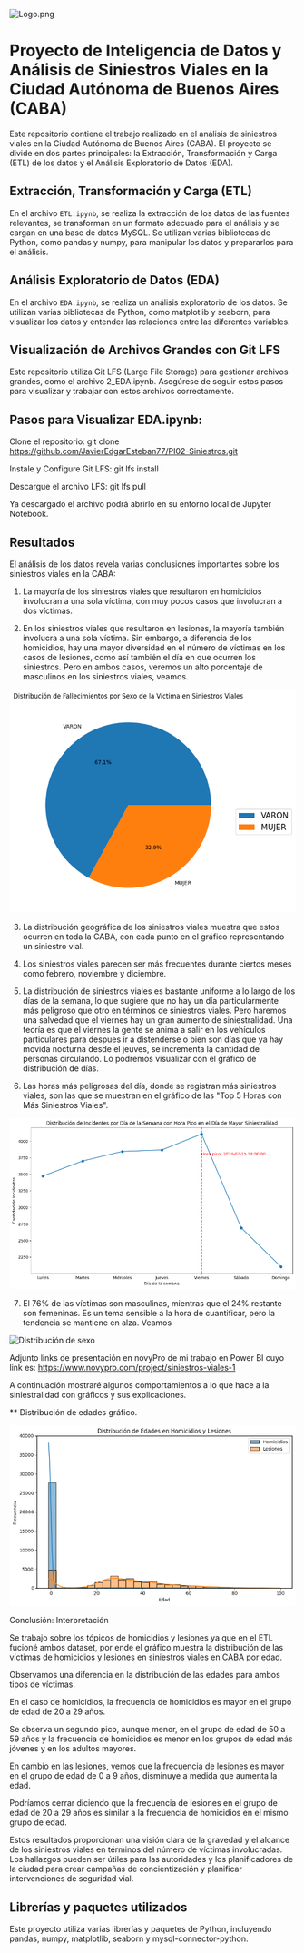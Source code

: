 ![Logo.png](https://github.com/JavierEdgarEsteban77/PI02-Siniestros/blob/b3001ec2f90c74445aa6bf44b887c01493b46aab/Archivos%20ETL%20EDA%20KPIs/Im%C3%A1genes/Logo%20Siniestros%20Rezise.png)


# Proyecto de Inteligencia de Datos y Análisis de Siniestros Viales en la Ciudad Autónoma de Buenos Aires (CABA)

Este repositorio contiene el trabajo realizado en el análisis de siniestros viales en la Ciudad Autónoma de Buenos Aires (CABA). El proyecto se divide en dos partes principales: la Extracción, Transformación y Carga (ETL) de los datos y el Análisis Exploratorio de Datos (EDA).

## Extracción, Transformación y Carga (ETL)

En el archivo `ETL.ipynb`, se realiza la extracción de los datos de las fuentes relevantes, se transforman en un formato adecuado para el análisis y se cargan en una base de datos MySQL. Se utilizan varias bibliotecas de Python, como pandas y numpy, para manipular los datos y prepararlos para el análisis.

## Análisis Exploratorio de Datos (EDA)

En el archivo `EDA.ipynb`, se realiza un análisis exploratorio de los datos. Se utilizan varias bibliotecas de Python, como matplotlib y seaborn, para visualizar los datos y entender las relaciones entre las diferentes variables.

## Visualización de Archivos Grandes con Git LFS

Este repositorio utiliza Git LFS (Large File Storage) para gestionar archivos grandes, como el archivo 2_EDA.ipynb. Asegúrese de seguir estos pasos para visualizar y trabajar con estos archivos correctamente.

## Pasos para Visualizar EDA.ipynb:

Clone el repositorio: git clone https://github.com/JavierEdgarEsteban77/PI02-Siniestros.git

Instale y Configure Git LFS: git lfs install

Descargue el archivo LFS: git lfs pull

Ya descargado el archivo podrá abrirlo en su entorno local de Jupyter Notebook.

## Resultados

El análisis de los datos revela varias conclusiones importantes sobre los siniestros viales en la CABA:

1. La mayoría de los siniestros viales que resultaron en homicidios involucran a una sola víctima, con muy pocos casos que involucran a dos víctimas.

2. En los siniestros viales que resultaron en lesiones, la mayoría también involucra a una sola víctima. Sin embargo, a diferencia de los homicidios, hay una mayor diversidad en el número de víctimas en los casos de lesiones, como así también el día en que ocurren los siniestros. Pero en ambos casos, veremos un alto porcentaje de masculinos en los siniestros viales, veamos.

![Distribución de fallecimientos](https://github.com/JavierEdgarEsteban77/PI02-Siniestros/blob/3cfa5fbf348637e0bb79617b7d46d46c49e22a1d/Archivos%20ETL%20EDA%20KPIs/Im%C3%A1genes/Distribuci%C3%B3n%20de%20fallecimientos.png)

3. La distribución geográfica de los siniestros viales muestra que estos ocurren en toda la CABA, con cada punto en el gráfico representando un siniestro vial.

4. Los siniestros viales parecen ser más frecuentes durante ciertos meses como febrero, noviembre y diciembre.

5. La distribución de siniestros viales es bastante uniforme a lo largo de los días de la semana, lo que sugiere que no hay un día particularmente más peligroso que otro en términos de siniestros viales. Pero haremos una salvedad que el viernes hay un gran aumento de siniestralidad. Una teoría es que el viernes la gente se anima a salir en los vehículos particulares para despues ir a distenderse o bien son días que ya hay movida nocturna desde el jeuves, se incrementa la cantidad de personas circulando. Lo podremos visualizar con el gráfico de distribución de días.

6. Las horas más peligrosas del día, donde se registran más siniestros viales, son las que se muestran en el gráfico de las "Top 5 Horas con Más Siniestros Viales".

![Distribución de días](https://github.com/JavierEdgarEsteban77/PI02-Siniestros/blob/3bd5d1a90d9a597339bc993d94fd302c139d848f/Archivos%20ETL%20EDA%20KPIs/Im%C3%A1genes/Distribuci%C3%B3n%20de%20d%C3%ADas.png)


7. El 76% de las víctimas son masculinas, mientras que el 24% restante son femeninas. Es un tema sensible a la hora de cuantificar, pero la tendencia se mantiene en alza. Veamos

![Distribución de sexo](https://github.com/JavierEdgarEsteban77/PI02-Siniestros/blob/3bd5d1a90d9a597339bc993d94fd302c139d848f/Archivos%20ETL%20EDA%20KPIs/Im%C3%A1genes/Distribuciones.png)

Adjunto links de presentación en novyPro de mi trabajo en Power BI cuyo link es: https://www.novypro.com/project/siniestros-viales-1

A continuación mostraré algunos comportamientos a lo que hace a la siniestralidad con gráficos y sus explicaciones.

** Distribución de edades gráfico.

![Distribución de edades](https://github.com/JavierEdgarEsteban77/PI02-Siniestros/blob/3cfa5fbf348637e0bb79617b7d46d46c49e22a1d/Archivos%20ETL%20EDA%20KPIs/Im%C3%A1genes/Distribuci%C3%B3n%20de%20edades%20en%20homicidios.png)

Conclusión:
Interpretación

Se trabajo sobre los tópicos de homicidios y lesiones ya que en el ETL fucioné ambos dataset, por ende el gráfico muestra la distribución de las víctimas de homicidios y lesiones en siniestros viales en CABA por edad.

Observamos una diferencia en la distribución de las edades para ambos tipos de víctimas.

En el caso de homicidios, la frecuencia de homicidios es mayor en el grupo de edad de 20 a 29 años.

Se observa un segundo pico, aunque menor, en el grupo de edad de 50 a 59 años y la frecuencia de homicidios es menor en los grupos de edad más jóvenes y en los adultos mayores.

En cambio en las lesiones, vemos que la frecuencia de lesiones es mayor en el grupo de edad de 0 a 9 años, disminuye a medida que aumenta la edad.

Podríamos cerrar diciendo que la frecuencia de lesiones en el grupo de edad de 20 a 29 años es similar a la frecuencia de homicidios en el mismo grupo de edad.

Estos resultados proporcionan una visión clara de la gravedad y el alcance de los siniestros viales en términos del número de víctimas involucradas. Los hallazgos pueden ser útiles para las autoridades y los planificadores de la ciudad para crear campañas de concientización y planificar intervenciones de seguridad vial.

## Librerías y paquetes utilizados

Este proyecto utiliza varias librerías y paquetes de Python, incluyendo pandas, numpy, matplotlib, seaborn y mysql-connector-python.


